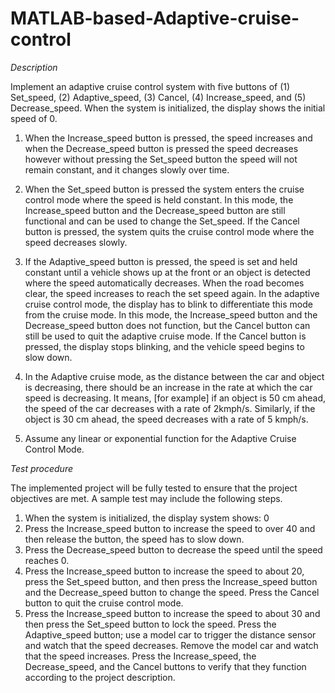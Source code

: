 # MATLAB-based-Adaptive-cruise-control
*Description*

Implement an adaptive cruise control system with five buttons of (1) Set_speed, (2) Adaptive_speed, (3) Cancel, (4) Increase_speed, and (5) Decrease_speed. When the system is initialized, the display shows the initial speed of 0. 

1.	When the Increase_speed button is pressed, the speed increases and when the Decrease_speed button is pressed the speed decreases however without pressing the Set_speed button the speed will not remain constant, and it changes slowly over time. 

2.	When the Set_speed button is pressed the system enters the cruise control mode where the speed is held constant. In this mode, the Increase_speed button and the Decrease_speed button are still functional and can be used to change the Set_speed. If the Cancel button is pressed, the system quits the cruise control mode where the speed decreases slowly. 

3.	If the Adaptive_speed button is pressed, the speed is set and held constant until a vehicle shows up at the front or an object is detected where the speed automatically decreases. When the road becomes clear, the speed increases to reach the set speed again. In the adaptive cruise control mode, the display has to blink to differentiate this mode from the cruise mode. In this mode, the Increase_speed button and the Decrease_speed button does not function, but the Cancel button can still be used to quit the adaptive cruise mode. If the Cancel button is pressed, the display stops blinking, and the vehicle speed begins to slow down. 

4.	In the Adaptive cruise mode, as the distance between the car and object is decreasing, there should be an increase in the rate at which the car speed is decreasing. It means, [for example] if an object is 50 cm ahead, the speed of the car decreases with a rate of 2kmph/s. Similarly, if the object is 30 cm ahead, the speed decreases with a rate of 5 kmph/s.

5.	Assume any linear or exponential function for the Adaptive Cruise Control Mode.

*Test procedure*

The implemented project will be fully tested to ensure that the project objectives are met. A sample test may include the following steps. 
1. When the system is initialized, the display system shows: 0 
2. Press the Increase_speed button to increase the speed to over 40 and then release the button, the speed has to slow down. 
3. Press the Decrease_speed button to decrease the speed until the speed reaches 0. 
4. Press the Increase_speed button to increase the speed to about 20, press the Set_speed button, and then press the Increase_speed button and the Decrease_speed button to change the speed. Press the Cancel button to quit the cruise control mode. 
5. Press the Increase_speed button to increase the speed to about 30 and then press the Set_speed button to lock the speed. Press the Adaptive_speed button; use a model car to trigger the distance sensor and watch that the speed decreases. Remove the model car and watch that the speed increases. Press the Increase_speed, the Decrease_speed, and the Cancel buttons to verify that they function according to the project description. 

